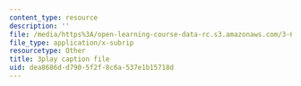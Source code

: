 ```yaml
---
content_type: resource
description: ''
file: /media/https%3A/open-learning-course-data-rc.s3.amazonaws.com/3-60-symmetry-structure-and-tensor-properties-of-materials-fall-2005/dea8686dd7905f2f8c6a537e1b15718d_JyIsB5D3ZCg.vtt
file_type: application/x-subrip
resourcetype: Other
title: 3play caption file
uid: dea8686d-d790-5f2f-8c6a-537e1b15718d
---
```

